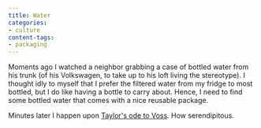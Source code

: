 ```yaml
---
title: Water
categories:
- culture
content-tags:
- packaging
---
```


Moments ago I watched a neighbor grabbing a case of bottled water from his trunk (of his Volkswagen, to take up to his loft living the stereotype).  I thought idly to myself that I prefer the filtered water from my fridge to most bottled, but I do like having a bottle to carry about.  Hence, I need to find some bottled water that comes with a nice reusable package.

Minutes later I happen upon [Taylor's ode to Voss][1].  How serendipitous.

   [1]: http://gtmcknight.com/log/archives/2003/09/12/voss_noney_and_sic.php
